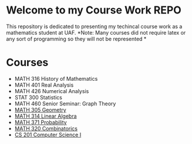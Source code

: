 # Welcome to my Course Work REPO

This repository is dedicated to presenting my techincal course work as a mathematics student at UAF.
*Note: Many courses did not require latex or any sort of programming so they will not be represented *

 


# Courses
 - MATH 316 History of Mathematics 
 - MATH 401 Real Analysis
 - MATH 426 Numerical Analysis
 - STAT 300 Statistics
 - MATH 460 Senior Seminar: Graph Theory
 - [MATH 305 Geometry](https://github.com/StefanoFochesatto/MATH-305)
 - [MATH 314 Linear Algebra](https://github.com/StefanoFochesatto/MATH-314)
 - [MATH 371 Probability](https://github.com/StefanoFochesatto/MATH-371)
 - [MATH 320 Combinatorics](https://github.com/StefanoFochesatto/MATH-320)
 - [CS 201 Computer Science I](https://github.com/StefanoFochesatto/CS-201)
